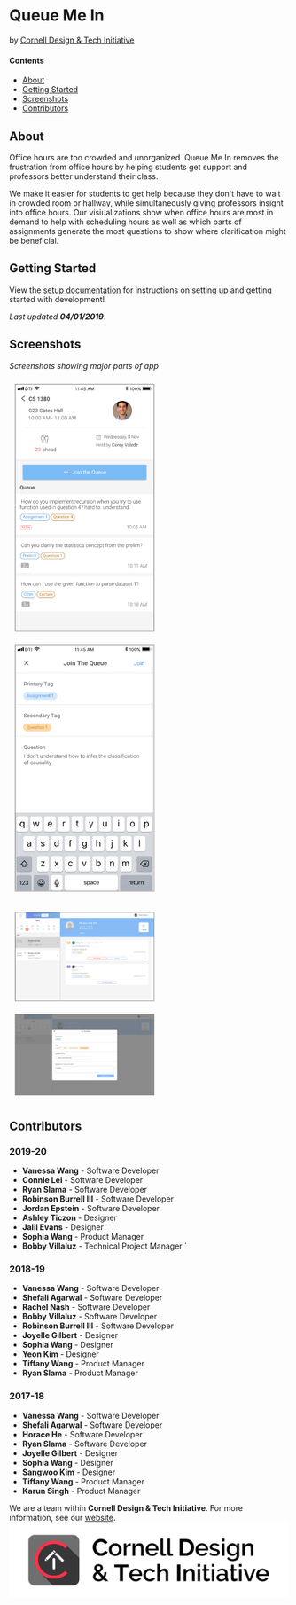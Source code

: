# Queue Me In
by [Cornell Design & Tech Initiative](http://cornelldti.org)

#### Contents
  - [About](#about)
  - [Getting Started](#getting-started)
  - [Screenshots](#screenshots)
  - [Contributors](#contributors)

## About
Office hours are too crowded and unorganized. Queue Me In removes the frustration from office hours by helping students get support and professors better understand their class.

We make it easier for students to get help because they don't have to wait in crowded room or hallway, while simultaneously giving professors insight into office hours. Our visiualizations show when office hours are most in demand to help with scheduling hours as well as which parts of assignments generate the most questions to show where clarification might be beneficial.

## Getting Started
View the [setup documentation](./docs/setup.md) for instructions on setting up and getting started with development!

_Last updated **04/01/2019**_.

## Screenshots

_Screenshots showing major parts of app_

<img src="Screenshots/1.png" width="250px" style="margin: 10px; border: 1px rgba(0,0,0,0.4) solid;"> <img src="Screenshots/2.png" width="250px" style="margin: 10px; border: 1px rgba(0,0,0,0.4) solid;">

<img src="Screenshots/3.png" width="250px" style="margin: 10px; border: 1px rgba(0,0,0,0.4) solid;"> <img src="Screenshots/4.png" width="250px" style="margin: 10px; border: 1px rgba(0,0,0,0.4) solid;">

## Contributors

### 2019-20
* **Vanessa Wang** - Software Developer
* **Connie Lei** - Software Developer
* **Ryan Slama** - Software Developer
* **Robinson Burrell III** - Software Developer
* **Jordan Epstein** - Software Developer
* **Ashley Ticzon** - Designer
* **Jalil Evans** - Designer
* **Sophia Wang** - Product Manager
* **Bobby Villaluz** - Technical Project Manager
`
### 2018-19
* **Vanessa Wang** - Software Developer
* **Shefali Agarwal** - Software Developer
* **Rachel Nash** - Software Developer
* **Bobby Villaluz** - Software Developer
* **Robinson Burrell III** - Software Developer
* **Joyelle Gilbert** - Designer
* **Sophia Wang** - Designer
* **Yeon Kim** - Designer
* **Tiffany Wang** - Product Manager
* **Ryan Slama** - Product Manager

### 2017-18
* **Vanessa Wang** - Software Developer
* **Shefali Agarwal** - Software Developer
* **Horace He** - Software Developer
* **Ryan Slama** - Software Developer
* **Joyelle Gilbert** - Designer
* **Sophia Wang** - Designer
* **Sangwoo Kim** - Designer
* **Tiffany Wang** - Product Manager
* **Karun Singh** - Product Manager


We are a team within **Cornell Design & Tech Initiative**. For more information, see our [website](https://cornelldti.org/).
<img src="https://raw.githubusercontent.com/cornell-dti/design/master/Branding/Wordmark/Dark%20Text/Transparent/Wordmark-Dark%20Text-Transparent%403x.png">
​
